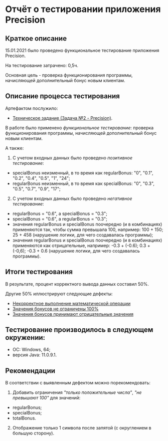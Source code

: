# Отчёт о тестировании приложения Precision

## Краткое описание

15.01.2021 было проведено функциональное тестирование приложения Precision. 

На тестирование затрачено: 0,5ч.

Основная цель - проверка функционирования программы, начисляющей дополнительный бонус новым клиентам.

## Описание процесса тестирования

Артефактом послужило:
* [Техническое задание (Задача №2 - Precision)](https://github.com/netology-code/javaqa-homeworks/tree/master/programming).

В работе было применено *функциональное тестирование*: проверка функционирования программы, начисляющей дополнительный бонус новым клиентам.

А также:
1. С учетом входных данных было проведено *позитивное тестирование*:
* specialBonus неизменный, в то время как regularBonus: "0", "0.1", "0.2", "0.4", "0.5", "1", "24";
* regularBonus неизменный, в то время как specialBonus: "0", "0.3", "0.5", "0.7", "0.9", "17";

2. С учетом входных данных было проведено *негативное тестирование*:
* regularBonus = "0.6", а specialBonus = "0.3";
* specialBonus = "0.6", а regularBonus = "0.3";
* значения regularBonus и specialBonus поочередно (и в комбинациях) применяются так, чтобы сумма превышала 100, например: 100 + 150; 25 + 458 (нарушение логики, для чего создавалась программы);
* значения regularBonus и specialBonus поочередно (и в комбинациях) применяются как отрицательные, например: -0.3 + (-0.6); 0.3 + (-0,6); -0.3 + 0.6 (нарушение логики, для чего создавалась программы).

## Итоги тестирования

В результате, процент корректного вывода данных составил 50%.

Другие 50% иллюстрируют следующие дефекты:
* [Некорректное выполнение математической операции](https://github.com/viktoriia287/Java_1.2.2/issues/1)
* [Значения бонусов не ограничены 100%](https://github.com/viktoriia287/Java_1.2.2/issues/2)
* [Значения бонусов принимают отрицательные значения](https://github.com/viktoriia287/Java_1.2.2/issues/3)

## Тестирование производилось в следующем окружении:

* ОС: Windows, 64;
* версия Java: 11.0.9.1.

## Рекомендации

В соответствии с выявленным дефектом можно порекомендовать: 
1. Добавить ограничения *"только положительные числа"*, *"не превышают 100"* для значений: 
* regularBonus; 
* specialBonus; 
* totalBonus.
2. Отображение только 1 символа после запятой (с округлением в большую сторону).
